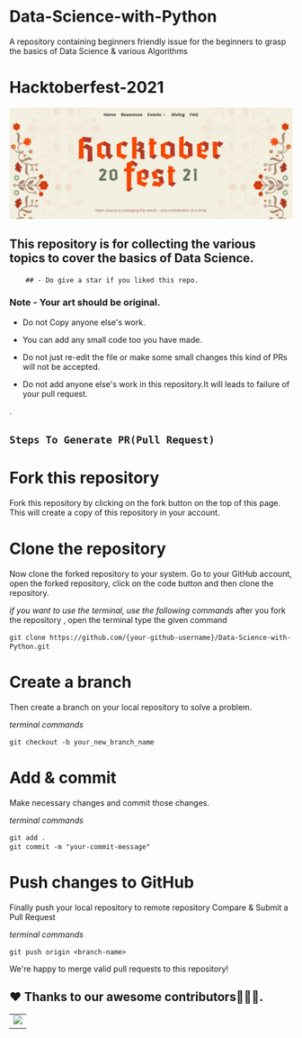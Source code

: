# Data-Science-with-Python
A repository containing beginners friendly issue for the beginners to grasp the basics of Data Science &amp; various Algorithms
# Hacktoberfest-2021

![homepage](banner.jpeg)

## This repository is for collecting the various topics to cover the basics of Data Science.

        ## - Do give a star if you liked this repo.


### Note - Your art should be original.
- Do not Copy anyone else's work.

- You can add any small code too you have made.

- Do not just re-edit the file or make some small changes this kind of PRs will not be accepted.

- Do not add anyone else's work in this repository.It will leads to failure of your pull request.




.

 
##  `Steps To Generate PR(Pull Request)`





# Fork this repository

Fork this repository by clicking on the fork button on the top of this page. This will create a copy of this repository in your account.

# Clone the repository

Now clone the forked repository to your system. Go to your GitHub account, open the forked repository, click on the code button and then clone the repository.

*if you want to use the terminal, use the following commands*
after you fork the repository , open the terminal type the given command
```
git clone https://github.com/{your-github-username}/Data-Science-with-Python.git

```

# Create a branch

Then create a branch on your local repository to solve a problem.

*terminal commands*
```
git checkout -b your_new_branch_name

```

# Add & commit

Make necessary changes and commit those changes.

*terminal commands*
```
git add .
git commit -m "your-commit-message"

```

# Push changes to GitHub

Finally push your local repository to remote repository
Compare & Submit a Pull Request

*terminal commands*
```
git push origin <branch-name>

```

We're happy to merge valid pull requests to this repository!

## ❤️ Thanks to our awesome contributors:technologist:✨.
<table>
  <tr>
    <td>
        <a href="https://github.com/ankit-kmar/Data-Science-with-Python/graphs/contributors">
            <img src="https://contrib.rocks/image?repo=ankit-kmar/Data-Science-with-Python" />
        </a>
    </td>
   </tr>
</table>

